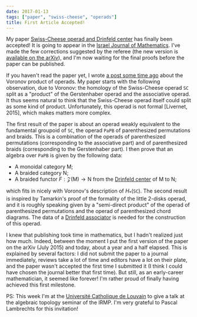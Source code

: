```yaml
---
date: 2017-01-13
tags: ["paper", "swiss-cheese", "operads"]
title: First Article Accepted!
---
```


My paper [Swiss-Cheese operad and Drinfeld center](/research/swiss-cheese) has finally been accepted! It is going to appear in the [Israel Journal of Mathematics](http://www.ma.huji.ac.il/~ijmath/). I've made the few corrections suggested by the referee (the new version is [available on the arXiv](https://arxiv.org/pdf/1507.06844)), and I'm now waiting for the final proofs before the paper can be published.


If you haven't read the paper yet, I wrote [a post some time ago](/post/voronov-product) about the Voronov product of operads. My paper starts with the following observation, due to Voronov: the homology of the Swiss-Cheese operad $\mathtt{SC}$ split as a "product" of the Gerstenhaber operad and the associative operad. It thus seems natural to think that the Swiss-Cheese operad itself could split as some kind of product. Unfortunately, this operad is not formal [Livernet, 2015], which makes matters more complex.

The first result of the paper is about an operad weakly equivalent to the fundamental groupoid of $\mathtt{SC}$, the operad $\mathtt{PaPB}$ of parenthesized permutations and braids. This is a combination of the operads of parenthesized permutations (corresponding to the associative part) and of parenthesized braids (corresponding to the Gerstenhaber part). I then prove that an algebra over $\mathtt{PaPB}$ is given by the following data:

- A monoidal category $\mathsf{M}$;
- A braided category $\mathsf{N}$;
- A braided functor $F : \mathscr{Z}(\mathsf{M}) \to \mathsf{N}$ from the [Drinfeld center](https://ncatlab.org/nlab/show/Drinfeld+center) of $\mathsf{M}$ to $\mathsf{N}$;

which fits in nicely with Voronov's description of $H_*(\mathtt{SC})$. The second result is inspired by Tamarkin's proof of the formality of the little $2$-disks operad, and it is roughly speaking given by a "semi-direct product" of the operad of parenthesized permutations and the operad of parenthesized chord diagrams. The data of a [Drinfeld associator](https://ncatlab.org/nlab/show/Drinfeld+associator) is needed for the construction of this operad.

I knew that publishing took time in mathematics, but I hadn't realized just how much. Indeed, between the moment I put the first version of the paper on the arXiv (July 2015) and today, about a year and a half elapsed. This is explained by several factors: I did not submit the paper to a journal immediately, reviews take a lot of time and editors have a lot on their plate, and the paper wasn't accepted the first time I submitted it (I think I could have chosen the journal better that first time). But still, as an early-career mathematician, it seemed like forever! I'm rather proud of finally having achieved this first milestone.

PS: This week I'm at the [Université Catholique de Louvain](https://uclouvain.be) to give a talk at the algebraic topology seminar of the IRMP. I'm very grateful to Pascal Lambrechts for this invitation!
